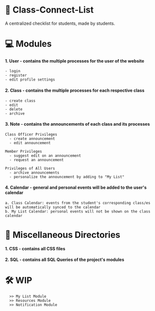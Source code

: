 # 📝 Class-Connect-List 
A centralized checklist for students, made by students.

# 💻 Modules
#### 1. User - contains the multiple processes for the user of the website
    - login 
    - register
    - edit profile settings
#### 2. Class - contains the multiple processes for each respective class
    - create class
    - edit 
    - delete
    - archive
#### 3. Note - contains the announcements of each class and its processes
    Class Officer Privileges
      - create announcement
      - edit announcement
      
    Member Privileges
      - suggest edit on an announcement
      - request an announcement
      
    Privileges of All Users
      - archive announcements
      - personalize the announcement by adding to "My List"
      
#### 4. Calendar - general and personal events will be added to the user's calendar
    a. Class Calendar: events from the student's corresponding class/es will be automatically synced to the calendar
    b. My List Calendar: personal events will not be shown on the class calendar

# 📁 Miscellaneous Directories
#### 1. CSS - contains all CSS files
#### 2. SQL - contains all SQL Queries of the project's modules

# 🛠 WIP 
      >> My List Module
      >> Resources Module
      >> Notification Module
